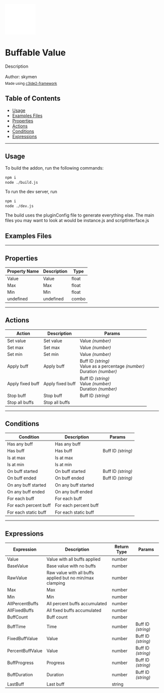 <img src="./src/icon.svg" width="100" /><br>
# Buffable Value <br>
Description <br>
<br>
Author: skymen <br>
<sub>Made using [c3ide2-framework](https://github.com/ConstructFund/c3ide2-framework) </sub><br>

## Table of Contents
- [Usage](#usage)
- [Examples Files](#examples-files)
- [Properties](#properties)
- [Actions](#actions)
- [Conditions](#conditions)
- [Expressions](#expressions)
---
## Usage
To build the addon, run the following commands:

```
npm i
node ./build.js
```

To run the dev server, run

```
npm i
node ./dev.js
```

The build uses the pluginConfig file to generate everything else.
The main files you may want to look at would be instance.js and scriptInterface.js

## Examples Files

---
## Properties
| Property Name | Description | Type |
| --- | --- | --- |
| Value | Value | float |
| Max | Max | float |
| Min | Min | float |
| undefined | undefined | combo |


---
## Actions
| Action | Description | Params
| --- | --- | --- |
| Set value | Set value | Value             *(number)* <br> |
| Set max | Set max | Value             *(number)* <br> |
| Set min | Set min | Value             *(number)* <br> |
| Apply buff | Apply buff | Buff ID             *(string)* <br>Value as a percentage             *(number)* <br>Duration             *(number)* <br> |
| Apply fixed buff | Apply fixed buff | Buff ID             *(string)* <br>Value             *(number)* <br>Duration             *(number)* <br> |
| Stop buff | Stop buff | Buff ID             *(string)* <br> |
| Stop all buffs | Stop all buffs |  |


---
## Conditions
| Condition | Description | Params
| --- | --- | --- |
| Has any buff | Has any buff |  |
| Has buff | Has buff | Buff ID *(string)* <br> |
| Is at max | Is at max |  |
| Is at min | Is at min |  |
| On buff started | On buff started | Buff ID *(string)* <br> |
| On buff ended | On buff ended | Buff ID *(string)* <br> |
| On any buff started | On any buff started |  |
| On any buff ended | On any buff ended |  |
| For each buff | For each buff |  |
| For each percent buff | For each percent buff |  |
| For each static buff | For each static buff |  |


---
## Expressions
| Expression | Description | Return Type | Params
| --- | --- | --- | --- |
| Value | Value with all buffs applied | number |  | 
| BaseValue | Base value with no buffs | number |  | 
| RawValue | Raw value with all buffs applied but no min/max clamping | number |  | 
| Max | Max | number |  | 
| Min | Min | number |  | 
| AllPercentBuffs | All percent buffs accumulated | number |  | 
| AllFixedBuffs | All fixed buffs accumulated | number |  | 
| BuffCount | Buff count | number |  | 
| BuffTime | Time | number | Buff ID *(string)* <br> | 
| FixedBuffValue | Value | number | Buff ID *(string)* <br> | 
| PercentBuffValue | Value | number | Buff ID *(string)* <br> | 
| BuffProgress | Progress | number | Buff ID *(string)* <br> | 
| BuffDuration | Duration | number | Buff ID *(string)* <br> | 
| LastBuff | Last buff | string |  | 
